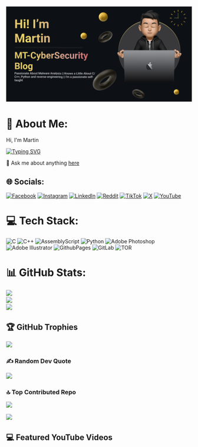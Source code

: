 

![Image Alt](https://github.com/mt-cybersecurity/mt-cybersecurity/blob/9b84bc67ed33ad8a8fd3d39479f0e7c4d507e626/2024-08-17_205915.png)
# 💫 About Me:
Hi, I'm Martin

[![Typing SVG](https://readme-typing-svg.demolab.com?font=Fira+Code&weight=700&size=43&pause=1000&repeat=true&width=1500&height=58&lines=I+write+a+personal+blog+called+MT-CyberSecurity+Blog;I'm+currently+working+at+HP+Service+Center%2C+Hanoi%2C+Vietnam;I+like+to+learn+about+malware;I+also+have+a+Youtube+channel+to+upload+random+things)](https://git.io/typing-svg)

💬 Ask me about anything <a href="https://github.com/mt-cybersecurity/mt-cybersecurity/issues">here</a>


## 🌐 Socials:
[![Facebook](https://img.shields.io/badge/Facebook-%231877F2.svg?logo=Facebook&logoColor=white)](https://facebook.com/martin.mt.official) [![Instagram](https://img.shields.io/badge/Instagram-%23E4405F.svg?logo=Instagram&logoColor=white)](https://instagram.com/iam_martinbui) [![LinkedIn](https://img.shields.io/badge/LinkedIn-%230077B5.svg?logo=linkedin&logoColor=white)](https://linkedin.com/in/martinofficial) [![Reddit](https://img.shields.io/badge/Reddit-%23FF4500.svg?logo=Reddit&logoColor=white)](https://reddit.com/user/MartinBui) [![TikTok](https://img.shields.io/badge/TikTok-%23000000.svg?logo=TikTok&logoColor=white)](https://tiktok.com/@official_martinbui) [![X](https://img.shields.io/badge/X-black.svg?logo=X&logoColor=white)](https://x.com/iam_martinbui) [![YouTube](https://img.shields.io/badge/YouTube-%23FF0000.svg?logo=YouTube&logoColor=white)](https://www.youtube.com/@MTVlog-official) 

# 💻 Tech Stack:
![C](https://img.shields.io/badge/c-%2300599C.svg?style=for-the-badge&logo=c&logoColor=white)
![C++](https://img.shields.io/badge/c++-%2300599C.svg?style=for-the-badge&logo=c%2B%2B&logoColor=white)
![AssemblyScript](https://img.shields.io/badge/assembly%20script-%23000000.svg?style=for-the-badge&logo=assemblyscript&logoColor=white)
![Python](https://img.shields.io/badge/python-3670A0?style=for-the-badge&logo=python&logoColor=ffdd54)
![Adobe Photoshop](https://img.shields.io/badge/adobe%20photoshop-%2331A8FF.svg?style=for-the-badge&logo=adobe%20photoshop&logoColor=white) ![Adobe Illustrator](https://img.shields.io/badge/adobe%20illustrator-%23FF9A00.svg?style=for-the-badge&logo=adobe%20illustrator&logoColor=white)
![GithubPages](https://img.shields.io/badge/github%20pages-121013?style=for-the-badge&logo=github&logoColor=white)
![GitLab](https://img.shields.io/badge/gitlab-%23181717.svg?style=for-the-badge&logo=gitlab&logoColor=white)
![TOR](https://img.shields.io/badge/tor-%237E4798.svg?style=for-the-badge&logo=tor-project&logoColor=white)

# 📊 GitHub Stats:
![](https://github-readme-stats.vercel.app/api?username=mt-cybersecurity&theme=dark&hide_border=false&include_all_commits=true&count_private=false)<br/>
![](https://github-readme-streak-stats.herokuapp.com/?user=mt-cybersecurity&theme=dark&hide_border=false)<br/>
![](https://github-readme-stats.vercel.app/api/top-langs/?username=mt-cybersecurity&theme=dark&hide_border=false&include_all_commits=true&count_private=false&layout=donut)

## 🏆 GitHub Trophies
![](https://github-profile-trophy.vercel.app/?username=mt-cybersecurity&theme=radical&no-frame=false&no-bg=false&margin-w=4)

### ✍️ Random Dev Quote
![](https://quotes-github-readme.vercel.app/api?type=horizontal&theme=radical)

### 🔝 Top Contributed Repo
![](https://github-contributor-stats.vercel.app/api?username=mt-cybersecurity&limit=5&theme=dark&combine_all_yearly_contributions=true)

[![](https://visitcount.itsvg.in/api?id=mt-cybersecurity&icon=0&color=0)](https://visitcount.itsvg.in)

## 💻 Featured YouTube Videos

<!-- BEGIN YOUTUBE-CARDS -->


<!-- END YOUTUBE-CARDS -->

<!-- Proudly created with GPRM ( https://gprm.itsvg.in ) -->
